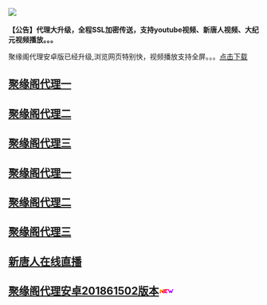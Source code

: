 ![](https://raw.githubusercontent.com/hao369/a/master/j.jpg)

**【公告】代理大升级，全程SSL加密传送，支持youtube视频、新唐人视频、大纪元视频播放。。。**

聚缘阁代理安卓版已经升级,浏览网页特别快，视频播放支持全屏。。。[点击下载](https://github.com/dtw9/9/raw/master/201861502.apk)

##  [聚缘阁代理一](http://ry5grey.haor.poetry.is)

##  [聚缘阁代理二](http://4rrt3-566.627.aser.com.ve/)

##  [聚缘阁代理三](http://5trrret.juyuange2.ramenofnyc.com/20180422) 

##  [聚缘阁代理一](http://r8trr7ey.haor.poetry.is)

##  [聚缘阁代理二](http://4bg3-5tr66.627.aser.com.ve/)

##  [聚缘阁代理三](http://544r5-4t.627.aser.com.ve) 


##  [新唐人在线直播](http://5ddf4x.haor.poetry.is/xtr.html)










##  [聚缘阁代理安卓201861502版本](https://github.com/dtw9/9/raw/master/201861502.apk)![](https://raw.githubusercontent.com/jyg-1/jyg/master/new.gif)



